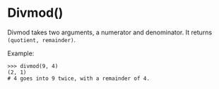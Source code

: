 # Divmod()

Divmod takes two arguments, a numerator and denominator. It returns `(quotient, remainder)`.

Example:

```
>>> divmod(9, 4)
(2, 1) 
# 4 goes into 9 twice, with a remainder of 4.
```